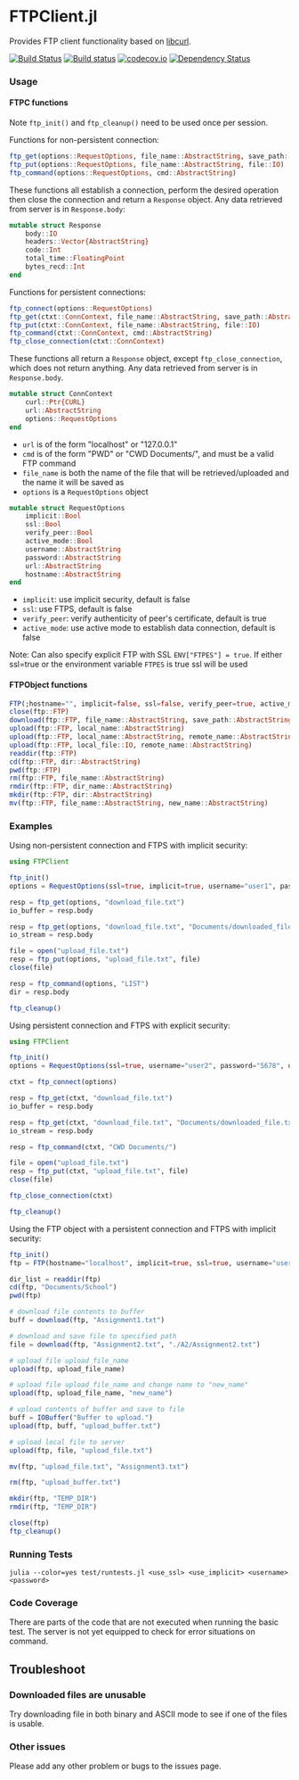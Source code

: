 FTPClient.jl
============

Provides FTP client functionality based on [libcurl](https://github.com/JuliaWeb/LibCURL.jl).

[![Build Status](https://travis-ci.org/invenia/FTPClient.jl.svg?branch=master)](https://travis-ci.org/invenia/FTPClient.jl)
[![Build status](https://ci.appveyor.com/api/projects/status/ko8ama8fh0fgyjvq/branch/master?svg=true)](https://ci.appveyor.com/project/invenia/ftpclient-jl/branch/master)
[![codecov.io](http://codecov.io/github/invenia/FTPClient.jl/coverage.svg)](http://codecov.io/github/invenia/FTPClient.jl)
[![Dependency Status](https://dependencyci.com/github/invenia/FTPClient.jl/badge)](https://dependencyci.com/github/invenia/FTPClient.jl)

### Usage

#### FTPC functions

Note `ftp_init()` and  `ftp_cleanup()` need to be used once per session.

Functions for non-persistent connection:

```julia
ftp_get(options::RequestOptions, file_name::AbstractString, save_path::AbstractString)
ftp_put(options::RequestOptions, file_name::AbstractString, file::IO)
ftp_command(options::RequestOptions, cmd::AbstractString)
```

These functions all establish a connection, perform the desired operation then close the
connection and return a `Response` object. Any data retrieved from server is in 
`Response.body`:

```julia
mutable struct Response
    body::IO
    headers::Vector{AbstractString}
    code::Int
    total_time::FloatingPoint
    bytes_recd::Int
end
```

Functions for persistent connections:

```julia
ftp_connect(options::RequestOptions)
ftp_get(ctxt::ConnContext, file_name::AbstractString, save_path::AbstractString)
ftp_put(ctxt::ConnContext, file_name::AbstractString, file::IO)
ftp_command(ctxt::ConnContext, cmd::AbstractString)
ftp_close_connection(ctxt::ConnContext)
```

These functions all return a `Response` object, except `ftp_close_connection`, which does
not return anything. Any data retrieved from server is in `Response.body`.

```julia
mutable struct ConnContext
    curl::Ptr{CURL}
    url::AbstractString
    options::RequestOptions
end
```

- `url` is of the form "localhost" or "127.0.0.1"
- `cmd` is of the form "PWD" or "CWD Documents/", and must be a valid FTP command
- `file_name` is both the name of the file that will be retrieved/uploaded and the name it will be saved as
- `options` is a `RequestOptions` object

```julia
mutable struct RequestOptions
    implicit::Bool
    ssl::Bool
    verify_peer::Bool
    active_mode::Bool
    username::AbstractString
    password::AbstractString
    url::AbstractString
    hostname::AbstractString
end
```

- `implicit`: use implicit security, default is false
- `ssl`: use FTPS, default is false
- `verify_peer`: verify authenticity of peer's certificate, default is true
- `active_mode`: use active mode to establish data connection, default is false

Note: Can also specify explicit FTP with SSL `ENV["FTPES"] = true`. If either ssl=true or the environment variable `FTPES` is true ssl will be used


#### FTPObject functions

```julia
FTP(;hostname="", implicit=false, ssl=false, verify_peer=true, active_mode=false, username="", password="")
close(ftp::FTP)
download(ftp::FTP, file_name::AbstractString, save_path::AbstractString="")
upload(ftp::FTP, local_name::AbstractString)
upload(ftp::FTP, local_name::AbstractString, remote_name::AbstractString)
upload(ftp::FTP, local_file::IO, remote_name::AbstractString)
readdir(ftp::FTP)
cd(ftp::FTP, dir::AbstractString)
pwd(ftp::FTP)
rm(ftp::FTP, file_name::AbstractString)
rmdir(ftp::FTP, dir_name::AbstractString)
mkdir(ftp::FTP, dir::AbstractString)
mv(ftp::FTP, file_name::AbstractString, new_name::AbstractString)
```

### Examples

Using non-persistent connection and FTPS with implicit security:

```julia
using FTPClient

ftp_init()
options = RequestOptions(ssl=true, implicit=true, username="user1", password="1234", hostname="localhost")

resp = ftp_get(options, "download_file.txt")
io_buffer = resp.body

resp = ftp_get(options, "download_file.txt", "Documents/downloaded_file.txt")
io_stream = resp.body

file = open("upload_file.txt")
resp = ftp_put(options, "upload_file.txt", file)
close(file)

resp = ftp_command(options, "LIST")
dir = resp.body

ftp_cleanup()
```

Using persistent connection and FTPS with explicit security:

```julia
using FTPClient

ftp_init()
options = RequestOptions(ssl=true, username="user2", password="5678", url="localhost")

ctxt = ftp_connect(options)

resp = ftp_get(ctxt, "download_file.txt")
io_buffer = resp.body

resp = ftp_get(ctxt, "download_file.txt", "Documents/downloaded_file.txt")
io_stream = resp.body

resp = ftp_command(ctxt, "CWD Documents/")

file = open("upload_file.txt")
resp = ftp_put(ctxt, "upload_file.txt", file)
close(file)

ftp_close_connection(ctxt)

ftp_cleanup()
```

Using the FTP object with a persistent connection and FTPS with implicit security:

```julia
ftp_init()
ftp = FTP(hostname="localhost", implicit=true, ssl=true, username="user3", password="2468" )

dir_list = readdir(ftp)
cd(ftp, "Documents/School")
pwd(ftp)

# download file contents to buffer
buff = download(ftp, "Assignment1.txt")

# download and save file to specified path
file = download(ftp, "Assignment2.txt", "./A2/Assignment2.txt")

# upload file upload_file_name
upload(ftp, upload_file_name)

# upload file upload_file_name and change name to "new_name"
upload(ftp, upload_file_name, "new_name")

# upload contents of buffer and save to file
buff = IOBuffer("Buffer to upload.")
upload(ftp, buff, "upload_buffer.txt")

# upload local file to server
upload(ftp, file, "upload_file.txt")

mv(ftp, "upload_file.txt", "Assignment3.txt")

rm(ftp, "upload_buffer.txt")

mkdir(ftp, "TEMP_DIR")
rmdir(ftp, "TEMP_DIR")

close(ftp)
ftp_cleanup()
```

### Running Tests

`julia --color=yes test/runtests.jl <use_ssl> <use_implicit> <username> <password>`

### Code Coverage

There are parts of the code that are not executed when running the basic test. The server is not yet equipped 
to check for error situations on command.


## Troubleshoot

### Downloaded files are unusable

Try downloading file in both binary and ASCII mode to see if one of the files is usable. 

### Other issues

Please add any other problem or bugs to the issues page.
